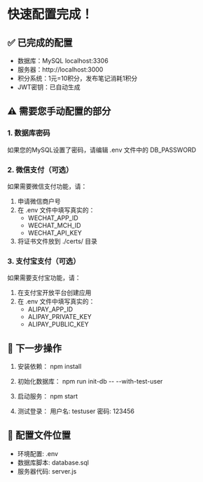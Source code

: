 # 快速配置完成！

## ✅ 已完成的配置
- 数据库：MySQL localhost:3306
- 服务器：http://localhost:3000
- 积分系统：1元=10积分，发布笔记消耗1积分
- JWT密钥：已自动生成

## ⚠️ 需要您手动配置的部分

### 1. 数据库密码
如果您的MySQL设置了密码，请编辑 .env 文件中的 DB_PASSWORD

### 2. 微信支付（可选）
如果需要微信支付功能，请：
1. 申请微信商户号
2. 在 .env 文件中填写真实的：
   - WECHAT_APP_ID
   - WECHAT_MCH_ID  
   - WECHAT_API_KEY
3. 将证书文件放到 ./certs/ 目录

### 3. 支付宝支付（可选）
如果需要支付宝功能，请：
1. 在支付宝开放平台创建应用
2. 在 .env 文件中填写真实的：
   - ALIPAY_APP_ID
   - ALIPAY_PRIVATE_KEY
   - ALIPAY_PUBLIC_KEY

## 🚀 下一步操作

1. 安装依赖：
   npm install

2. 初始化数据库：
   npm run init-db -- --with-test-user

3. 启动服务：
   npm start

4. 测试登录：
   用户名: testuser
   密码: 123456

## 📝 配置文件位置
- 环境配置: .env
- 数据库脚本: database.sql
- 服务器代码: server.js

